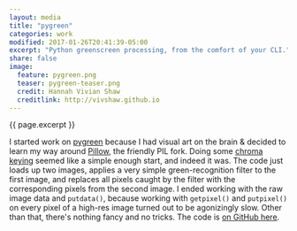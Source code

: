 ```yaml
---
layout: media
title: "pygreen"
categories: work
modified: 2017-01-26T20:41:39-05:00
excerpt: "Python greenscreen processing, from the comfort of your CLI."
share: false
image:
  feature: pygreen.png
  teaser: pygreen-teaser.png
  credit: Hannah Vivian Shaw
  creditlink: http://vivshaw.github.io
---
```


{{ page.excerpt }}

I started work on [pygreen](https://github.com/vivshaw/pygreen) because I had visual art on the brain & decided to learn my way around [Pillow](https://python-pillow.org/), the friendly PIL fork. Doing some [chroma keying](https://en.wikipedia.org/wiki/Chroma_key) seemed like a simple enough start, and indeed it was. The code just loads up two images, applies a very simple green-recognition filter to the first image, and replaces all pixels caught by the filter with the corresponding pixels from the second image. I ended working with the raw image data and `putdata()`, because working with `getpixel()` and `putpixel()` on every pixel of a high-res image turned out to be agonizingly slow. Other than that, there's nothing fancy and no tricks. The code is [on GitHub here](https://github.com/vivshaw/pygreen).